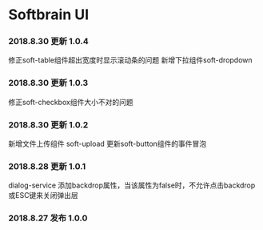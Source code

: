 # Softbrain UI

### 2018.8.30 更新 1.0.4
修正soft-table组件超出宽度时显示滚动条的问题
新增下拉组件soft-dropdown

### 2018.8.30 更新 1.0.3
修正soft-checkbox组件大小不对的问题

### 2018.8.30 更新 1.0.2
新增文件上传组件 soft-upload
更新soft-button组件的事件冒泡

### 2018.8.28 更新 1.0.1
dialog-service 添加backdrop属性，当该属性为false时，不允许点击backdrop或ESC键来关闭弹出层

### 2018.8.27 发布 1.0.0